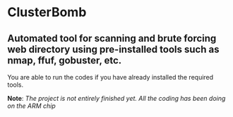 # ClusterBomb
## Automated tool for scanning and brute forcing web directory using pre-installed tools such as nmap, ffuf, gobuster, etc.

You are able to run the codes if you have already installed the required tools.

**Note**: *The project is not entirely finished yet. All the coding has been doing on the ARM chip*
